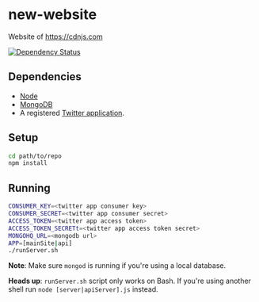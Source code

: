 new-website
===========

Website of https://cdnjs.com

[![Dependency Status](https://david-dm.org/cdnjs/new-website.svg?theme=shields.io)](https://david-dm.org/cdnjs/new-website)

## Dependencies

* [Node](https://nodejs.org)
* [MongoDB](https://mongodb.org)
* A registered [Twitter application](https://apps.twitter.com/).

## Setup

```sh
cd path/to/repo
npm install
```

## Running

```sh
CONSUMER_KEY=<twitter app consumer key>
CONSUMER_SECRET=<twitter app consumer secret>
ACCESS_TOKEN=<twitter app access token>
ACCESS_TOKEN_SECRETt=<twitter app access token secret>
MONGOHQ_URL=<mongodb url>
APP=[mainSite|api]
./runServer.sh
```

**Note**: Make sure `mongod` is running if you're using a local database.

**Heads up**: `runServer.sh` script only works on Bash. If you're using another shell run `node [server|apiServer].js` instead.
